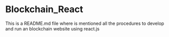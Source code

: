 # Blockchain_React
This is a README.md file where is mentioned all the procedures to develop and run an blockchain website using react.js 
